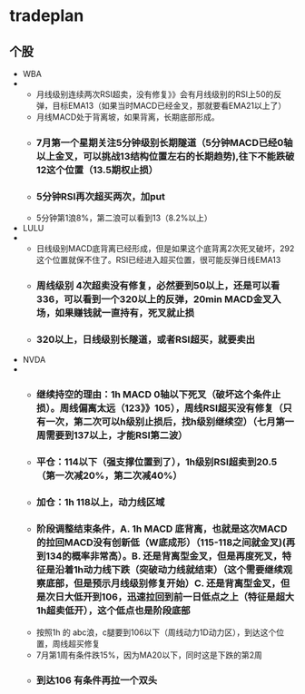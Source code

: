 # tradeplan
## 个股
* WBA
* * 月线级别连续两次RSI超卖，没有修复》》会有月线级别的RSI上50的反弹，目标EMA13（如果当时MACD已经金叉，那就要看EMA21以上了）
  * 月线MACD处于背离坡，如果背离，长期底部形成。
  * ### 7月第一个星期关注5分钟级别长期隧道（5分钟MACD已经0轴以上金叉，可以挑战13结构位置左右的长期趋势),往下不能跌破12这个位置（13.5期权止损）
  * ### 5分钟RSI再次超买两次，加put
  * 5分钟第1浪8%，第二浪可以看到13（8.2%以上）
* LULU
* * 日线级别MACD底背离已经形成，但是如果这个底背离2次死叉破坏，292这个位置就保不住了。RSI已经进入超买位置，很可能反弹日线EMA13
  * ### 周线级别 4次超卖没有修复，必然要到50以上，还是可以看336，可以看到一个320以上的反弹，20min MACD金叉入场，如果赚钱就一直持有，死叉就止损
  * ### 320以上，日线级别长隧道，或者RSI超买，就要卖出
* NVDA
* * ### 继续持空的理由：1h MACD 0轴以下死叉（破坏这个条件止损）。周线偏离太远（123》》105），周线RSI超买没有修复（只有一次，第二次可以h级别止损后，找h级别继续空）（七月第一周需要到137以上，才能RSI第二波）
  * ### 平仓：114以下（强支撑位置到了），1h级别RSI超卖到20.5（第一次减20%，第二次减40%）
  * ### 加仓：1h 118以上，动力线区域
  * ### 阶段调整结束条件，A. 1h MACD 底背离，也就是这次MACD的拉回MACD没有创新低（W底成形）（115-118之间就金叉)(再到134的概率非常高）。B. 还是背离型金叉，但是再度死叉，特征是沿着1h动力线下跌（突破动力线就结束）（这个需要继续观察底部，但是预示月线级别修复开始）C. 还是背离型金叉，但是次日大低开到106，迅速拉回到前一日低点之上（特征是超大1h超卖低开），这个低点也是阶段底部
  * 按照1h 的 abc浪，c腿要到106以下（周线动力1D动力区），到达这个位置，周线超买修复
  * 7月第1周有条件跌15%，因为MA20以下，同时这是下跌的第2周
  * ### 到达106 有条件再拉一个双头

  
